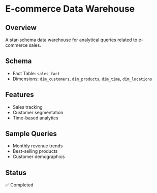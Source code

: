 # E-commerce Data Warehouse

## Overview
A star-schema data warehouse for analytical queries related to e-commerce sales.

## Schema
- Fact Table: `sales_fact`
- Dimensions: `dim_customers`, `dim_products`, `dim_time`, `dim_locations`

## Features
- Sales tracking
- Customer segmentation
- Time-based analytics

## Sample Queries
- Monthly revenue trends
- Best-selling products
- Customer demographics

## Status
✅ Completed
